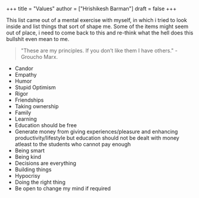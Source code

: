+++
title = "Values"
author = ["Hrishikesh Barman"]
draft = false
+++

This list came out of a mental exercise with myself, in which i tried to look inside and list things that sort of shape me. Some of the items might seem out of place, i need to come back to this and re-think what the hell does this bullshit even mean to me.

> "These are my principles. If you don’t like them I have others." - Groucho Marx.

-   Candor
-   Empathy
-   Humor
-   Stupid Optimism
-   Rigor
-   Friendships
-   Taking ownership
-   Family
-   Learning
-   Education should be free
-   Generate money from giving experiences/pleasure and enhancing productivity/lifestyle but education should not be dealt with money atleast to the students who cannot pay enough
-   Being smart
-   Being kind
-   Decisions are everything
-   Building things
-   Hypocrisy
-   Doing the right thing
-   Be open to change my mind if required
